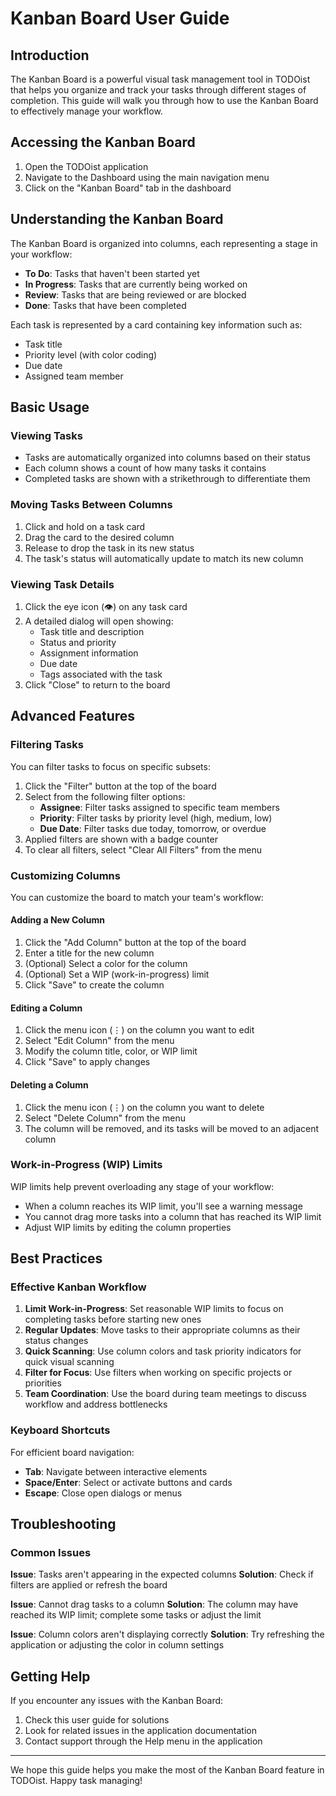 # Kanban Board User Guide

## Introduction

The Kanban Board is a powerful visual task management tool in TODOist that helps you organize and track your tasks through different stages of completion. This guide will walk you through how to use the Kanban Board to effectively manage your workflow.

## Accessing the Kanban Board

1. Open the TODOist application
2. Navigate to the Dashboard using the main navigation menu
3. Click on the "Kanban Board" tab in the dashboard

## Understanding the Kanban Board

The Kanban Board is organized into columns, each representing a stage in your workflow:

- **To Do**: Tasks that haven't been started yet
- **In Progress**: Tasks that are currently being worked on
- **Review**: Tasks that are being reviewed or are blocked
- **Done**: Tasks that have been completed

Each task is represented by a card containing key information such as:
- Task title
- Priority level (with color coding)
- Due date
- Assigned team member

## Basic Usage

### Viewing Tasks

- Tasks are automatically organized into columns based on their status
- Each column shows a count of how many tasks it contains
- Completed tasks are shown with a strikethrough to differentiate them

### Moving Tasks Between Columns

1. Click and hold on a task card
2. Drag the card to the desired column
3. Release to drop the task in its new status
4. The task's status will automatically update to match its new column

### Viewing Task Details

1. Click the eye icon (👁️) on any task card
2. A detailed dialog will open showing:
   - Task title and description
   - Status and priority
   - Assignment information
   - Due date
   - Tags associated with the task
3. Click "Close" to return to the board

## Advanced Features

### Filtering Tasks

You can filter tasks to focus on specific subsets:

1. Click the "Filter" button at the top of the board
2. Select from the following filter options:
   - **Assignee**: Filter tasks assigned to specific team members
   - **Priority**: Filter tasks by priority level (high, medium, low)
   - **Due Date**: Filter tasks due today, tomorrow, or overdue
3. Applied filters are shown with a badge counter
4. To clear all filters, select "Clear All Filters" from the menu

### Customizing Columns

You can customize the board to match your team's workflow:

#### Adding a New Column

1. Click the "Add Column" button at the top of the board
2. Enter a title for the new column
3. (Optional) Select a color for the column
4. (Optional) Set a WIP (work-in-progress) limit
5. Click "Save" to create the column

#### Editing a Column

1. Click the menu icon (⋮) on the column you want to edit
2. Select "Edit Column" from the menu
3. Modify the column title, color, or WIP limit
4. Click "Save" to apply changes

#### Deleting a Column

1. Click the menu icon (⋮) on the column you want to delete
2. Select "Delete Column" from the menu
3. The column will be removed, and its tasks will be moved to an adjacent column

### Work-in-Progress (WIP) Limits

WIP limits help prevent overloading any stage of your workflow:

- When a column reaches its WIP limit, you'll see a warning message
- You cannot drag more tasks into a column that has reached its WIP limit
- Adjust WIP limits by editing the column properties

## Best Practices

### Effective Kanban Workflow

1. **Limit Work-in-Progress**: Set reasonable WIP limits to focus on completing tasks before starting new ones
2. **Regular Updates**: Move tasks to their appropriate columns as their status changes
3. **Quick Scanning**: Use column colors and task priority indicators for quick visual scanning
4. **Filter for Focus**: Use filters when working on specific projects or priorities
5. **Team Coordination**: Use the board during team meetings to discuss workflow and address bottlenecks

### Keyboard Shortcuts

For efficient board navigation:

- **Tab**: Navigate between interactive elements
- **Space/Enter**: Select or activate buttons and cards
- **Escape**: Close open dialogs or menus

## Troubleshooting

### Common Issues

**Issue**: Tasks aren't appearing in the expected columns
**Solution**: Check if filters are applied or refresh the board

**Issue**: Cannot drag tasks to a column
**Solution**: The column may have reached its WIP limit; complete some tasks or adjust the limit

**Issue**: Column colors aren't displaying correctly
**Solution**: Try refreshing the application or adjusting the color in column settings

## Getting Help

If you encounter any issues with the Kanban Board:

1. Check this user guide for solutions
2. Look for related issues in the application documentation
3. Contact support through the Help menu in the application

---

We hope this guide helps you make the most of the Kanban Board feature in TODOist. Happy task managing! 